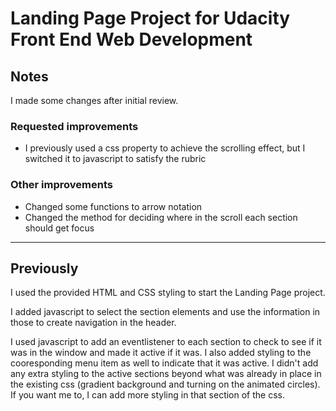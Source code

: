 # Landing Page Project for Udacity Front End Web Development

## Notes

I made some changes after initial review.

### Requested improvements
 - I previously used a css property to achieve the scrolling effect, but I switched it to javascript to satisfy the rubric

### Other improvements
- Changed some functions to arrow notation
- Changed the method for deciding where in the scroll each section should get focus

------------

## Previously

I used the provided HTML and CSS styling to start the Landing Page project.

I added javascript to select the section elements and use the information in those to create navigation in the header.

I used javascript to add an eventlistener to each section to check to see if it was in the window and made it active if it was. I also added styling to the cooresponding menu item as well to indicate that it was active. I didn't add any extra styling to the active sections beyond what was already in place in the existing css (gradient background and turning on the animated circles). If you want me to, I can add more styling in that section of the css.
